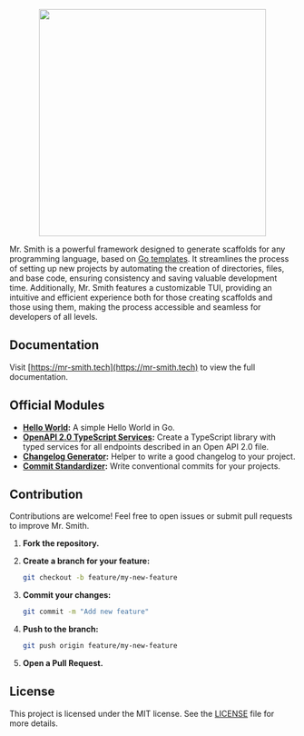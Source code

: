 <p align="center">
  <img width="400" heigh="400" src="https://github.com/user-attachments/assets/32ebfbc0-1af1-405d-9be4-97a5772fd326" />
</p>

Mr. Smith is a powerful framework designed to generate scaffolds for any programming language, based on [Go templates](https://pkg.go.dev/text/template). It streamlines the process of setting up new projects by automating the creation of directories, files, and base code, ensuring consistency and saving valuable development time. Additionally, Mr. Smith features a customizable TUI, providing an intuitive and efficient experience both for those creating scaffolds and those using them, making the process accessible and seamless for developers of all levels.

## Documentation
Visit [https://mr-smith.tech](https://mr-smith.tech) to view the full documentation.

## Official Modules

- **[Hello World](https://github.com/mr-smith-org/hello-world):** A simple Hello World in Go.
- **[OpenAPI 2.0 TypeScript Services](https://github.com/mr-smith-org/typescript-rest-services):** Create a TypeScript library with typed services for all endpoints described in an Open API 2.0 file.
- **[Changelog Generator](https://github.com/mr-smith-org/changelog-generator):** Helper to write a good changelog to your project.
- **[Commit Standardizer](https://github.com/mr-smith-org/commit-standardizer):** Write conventional commits for your projects.

## Contribution

Contributions are welcome! Feel free to open issues or submit pull requests to improve Mr. Smith.

1. **Fork the repository.**
2. **Create a branch for your feature:**

   ```bash
   git checkout -b feature/my-new-feature
   ```

3. **Commit your changes:**

   ```bash
   git commit -m "Add new feature"
   ```

4. **Push to the branch:**

   ```bash
   git push origin feature/my-new-feature
   ```

5. **Open a Pull Request.**

## License

This project is licensed under the MIT license. See the [LICENSE](LICENSE) file for more details.
